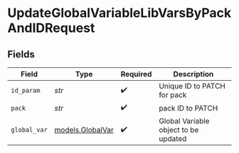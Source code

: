 # UpdateGlobalVariableLibVarsByPackAndIDRequest


## Fields

| Field                                      | Type                                       | Required                                   | Description                                |
| ------------------------------------------ | ------------------------------------------ | ------------------------------------------ | ------------------------------------------ |
| `id_param`                                 | *str*                                      | :heavy_check_mark:                         | Unique ID to PATCH for pack                |
| `pack`                                     | *str*                                      | :heavy_check_mark:                         | pack ID to PATCH                           |
| `global_var`                               | [models.GlobalVar](../models/globalvar.md) | :heavy_check_mark:                         | Global Variable object to be updated       |